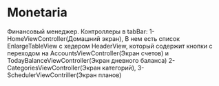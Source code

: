 # Monetaria
Финансовый менеджер. 
Контроллеры в tabBar: 1- HomeViewController(Домашний экран), В нем есть список EnlargeTableView с хедером HeaderView, который содержит кнопки с переходом на AccountsViewController(Экран счетов) и TodayBalanceViewController(Экран дневного баланса)
                      2- CategoriesViewController(Экран категорий),
                      3- SchedulerViewContriller(Экран планов)
                      
